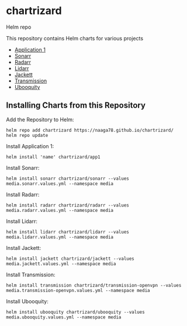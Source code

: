 # chartrizard
Helm repo

This repository contains Helm charts for various projects

* [Application 1](charts/app1/)
* [Sonarr](charts/sonarr/)
* [Radarr](charts/radarr/)
* [Lidarr](charts/lidarr/)
* [Jackett](charts/jackett/)
* [Transmission](charts/transmission-openvpn/)
* [Ubooquity](charts/ubooquity/)


## Installing Charts from this Repository

Add the Repository to Helm:

    helm repo add chartrizard https://naaga78.github.io/chartrizard/
    helm repo update

Install Application 1:

    helm install 'name' chartrizard/app1 

Install Sonarr:

    helm install sonarr chartrizard/sonarr --values media.sonarr.values.yml --namespace media

Install Radarr:

    helm install radarr chartrizard/radarr --values media.radarr.values.yml --namespace media

Install Lidarr:

    helm install lidarr chartrizard/lidarr --values media.lidarr.values.yml --namespace media

Install Jackett:

    helm install jackett chartrizard/jackett --values media.jackett.values.yml --namespace media

Install Transmission:

    helm install transmission chartrizard/transmission-openvpn --values media.transmission-openvpn.values.yml --namespace media

Install Ubooquity:

    helm install ubooquity chartrizard/ubooquity --values media.ubooquity.values.yml --namespace media